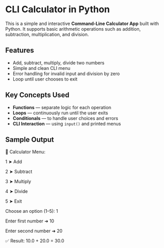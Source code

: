 #  CLI Calculator in Python

This is a simple and interactive **Command-Line Calculator App** built with Python. It supports basic arithmetic operations such as addition, subtraction, multiplication, and division.



##  Features

- Add, subtract, multiply, divide two numbers
- Simple and clean CLI menu
- Error handling for invalid input and division by zero
- Loop until user chooses to exit
##  Key Concepts Used

-  **Functions** — separate logic for each operation  
-  **Loops** — continuously run until the user exits  
-  **Conditionals** — to handle user choices and errors  
-  **CLI Interaction** — using `input()` and printed menus

##  Sample Output
🔢 Calculator Menu:

1 ➤ Add

2 ➤ Subtract

3 ➤ Multiply

4 ➤ Divide

5 ➤ Exit

Choose an option (1–5): 1

Enter first number ➜ 10

Enter second number ➜ 20

✅ Result: 10.0 + 20.0 = 30.0



